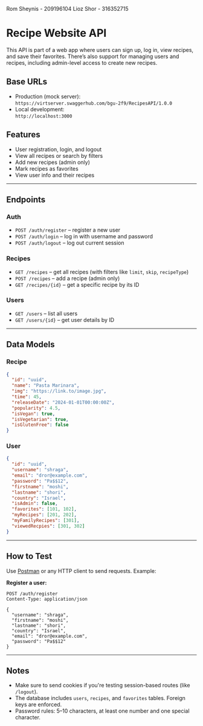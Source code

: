 Rom Sheynis - 209196104
Lioz Shor - 316352715



# Recipe Website API

This API is part of a web app where users can sign up, log in, view recipes, and save their favorites. There’s also support for managing users and recipes, including admin-level access to create new recipes.

## Base URLs

- Production (mock server):  
  `https://virtserver.swaggerhub.com/bgu-2f9/RecipesAPI/1.0.0`
- Local development:  
  `http://localhost:3000`

## Features

- User registration, login, and logout
- View all recipes or search by filters
- Add new recipes (admin only)
- Mark recipes as favorites
- View user info and their recipes

---

## Endpoints

### Auth

- `POST /auth/register` – register a new user  
- `POST /auth/login` – log in with username and password  
- `POST /auth/logout` – log out current session  

### Recipes

- `GET /recipes` – get all recipes (with filters like `limit`, `skip`, `recipeType`)  
- `POST /recipes` – add a recipe (admin only)  
- `GET /recipes/{id}` – get a specific recipe by its ID  

### Users

- `GET /users` – list all users  
- `GET /users/{id}` – get user details by ID  

---

## Data Models

### Recipe

```json
{
  "id": "uuid",
  "name": "Pasta Marinara",
  "img": "https://link.to/image.jpg",
  "time": 45,
  "releaseDate": "2024-01-01T00:00:00Z",
  "popularity": 4.5,
  "isVegan": true,
  "isVegetarian": true,
  "isGlutenFree": false
}
```

### User

```json
{
  "id": "uuid",
  "username": "shraga",
  "email": "dror@example.com",
  "password": "Pa$$12",
  "firstname": "moshi",
  "lastname": "shori",
  "country": "Israel",
  "isAdmin": false,
  "favorites": [101, 102],
  "myRecipes": [201, 202],
  "myFamilyRecipes": [301],
  "viewedRecpies": [301, 302]
}
```

---

## How to Test

Use [Postman](https://www.postman.com/) or any HTTP client to send requests. Example:

**Register a user:**

```http
POST /auth/register
Content-Type: application/json

{
  "username": "shraga",
  "firstname": "moshi",
  "lastname": "shori",
  "country": "Israel",
  "email": "dror@example.com",
  "password": "Pa$$12"
}
```

---

## Notes

- Make sure to send cookies if you're testing session-based routes (like `/logout`).
- The database includes `users`, `recipes`, and `favorites` tables. Foreign keys are enforced.
- Password rules: 5–10 characters, at least one number and one special character.


